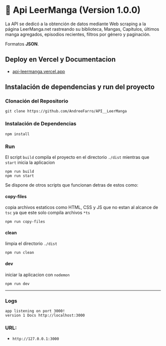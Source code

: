 # 📖 Api LeerManga (Version 1.0.0)
La API se dedicó a la obtención de datos mediante Web scraping a la página LeerManga.net rastreando su biblioteca, Mangas, Capítulos, últimos manga agregados, episodios recientes, filtros por género y paginación.

Formatos **JSON**.

## Deploy en Vercel y Documentacion
* [api-leermanga.vercel.app](https://api-leermanga.vercel.app/)

## Instalación de dependencias y run del proyecto

### Clonación del Repositorio
```shell
git clone https://github.com/AndreeFarro/API__LeerManga
```

### Instalación de Dependencias
```shell
npm install
```

### Run
El script `build` compila el proyecto en el directorio `./dist` mientras que `start` inicia la aplicacion
```shell
npm run build
npm run start
```
Se dispone de otros scripts que funcionan detras de estos como:
#### copy-files
copia archivos estaticos como HTML, CSS y JS que no estan al alcance de `tsc` ya que este solo compila archivos `*ts`
```shell
npm run copy-files
```
#### clean
limpia el directorio `./dist`
```shell
npm run clean
```
#### dev
iniciar la aplicacion con `nodemon`
```shell
npm run dev
```

---

### Logs
```shell
app listening on port 3000!
version 1 Docs http://localhost:3000
```
### URL: 
- `http://127.0.0.1:3000`

